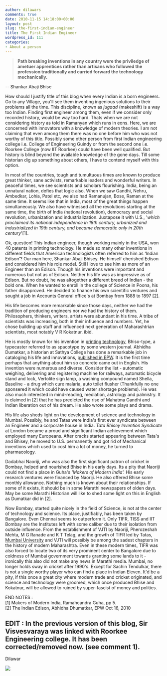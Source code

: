 ```yaml
---
author: dilawars
comments: true
date: 2010-11-15 14:18:00+00:00
layout: post
slug: the-first-indian-engineer
title: The First Indian Engineer
wordpress_id: 111
categories:
- About a person
---
```


> **Path breaking inventions in any country were the priviledge of ametuer apprentices rather than artisans who followed the profession traditionally and carried forward the technology mechanically.**

-- Shankar Abaji Bhise

  
How should I justify title of this blog when every Indian is a born engineers. Go to any Village, you'll see them inventing ingenious solutions to their problems all the time. This discipline, known as _jugaad_ (makeshift) is a way too Indian. Finding first engineer among them, even if we consider only recorded history, would be way too hard. Thats when we are not considering history as told in Ramanyan which runs in eons.  Here, we are concerned with innovators with a knowledge of modern theories. I am not claiming that even among them there was no one before him who was not worthy of this title. Possibly some other person from first Indian engineering college i.e. College of Engineering Guindy or from the second one i.e. Roorkee College (now IIT Roorkee) could have been well qualified. But history is blind beyond the available knowledge of the gone days. Till some historian dig up something about others, I have to contend myself with this option.  
  
In most of the countries, tough and tumultuous times are known to produce great thinker, sane activists, remarkable leaders and wonderful writers. In peaceful times, we see scientists and scholars flourishing. India, being an unnatural nation, defies that logic also. When we saw Gandhi, Nehru, Ambedkar, Lohia, Patel etc, we also had Ramanujan, Bose, Raman at the same time. It seems like that in India, most of the great things happen simultaneously. We also have witnessed all the revolutions starting at the same time, the birth of India (national revolution), democracy and social revolution, urbanization and industrialization. Juxtapose it with U.S., '_which proclaimed its national independence in 18th century, urbanized and industrialized in 19th century, and became democratic only in 20th century_'[1].  
  
Ok, question! This Indian engineer, though working mainly in the USA, won 40 patents in printing technology. He made so many other inventions in different fields that American technologists often referred to him as ‘Indian Edison’? Our man here, Shankar Abaji Bhisey. He himself cherished Edison and considered him his role model. Still I love to see him as more of an Engineer than an Edison. Though his inventions were important and numerous but not as of Edison. Neither his life was as impressive as of Edison. But no doubt, he was altogether a different breed of Indian - the bold one. When he wanted to enroll in the college of Science in Poona, his father disapproved. He decided to finance his own scientific ventures and sought a job in Accounts General office's at Bombay from 1888 to 1897 [2].   
  
His life becomes more remarkable since those days, neither we had the tradition of producing engineers nor we had the history of them. Philosophers, thinkers, writers, artists were abundant in his time. A tribe of scientists was increasing, both in their influence and numbers. Yet, he chose building up stuff and influenced next generation of Maharashtrian scientists, most notably V R Kokatnur. ibid.  
  
  
He is mostly known for his invention in [printing technology](http://www.prideofindia.net/sc1.html), Bhiso-type, a typecaster referred to as spacotype by some western journal. Abhidha Dumatkar, a historian at Sathya College has done a remarkable job in cataloging his life and innovations, [published in EPW](http://beta.epw.in/newsItem/comment/188891/). It is the first time perhaps that anything about him so concrete came out in English. His invention were numerous and diverse. Consider the list - automatic weighing, delivering and registering machine for railways, automatic bicycle stand and lock, Vertolite sign lamp, a washing compound named Shella, Baseline - a drug which cure malaria, auto toilet flusher (Thankfully no one sponsered it which could have caused water shortage problems). He was also much interested in mind-reading, mediation, astrology and palmistry. It is claimed in [2] that he has predicted the rise of Mahatma Gandhi and Indian liberation out of his dream. He also wrote some plays and drama.  
  
His life also sheds light on the development of science and technology in Mumbai. Possibly, he and Tatas were India's first ever syndicate between an Engineer and a corporate house in India. _Tata Bhisey Invention Syndicate_ at London became a proud and significant Indian achievement which employed many Europeans. After cracks started appearing between Tata's and Bhisey, he moved to U.S. permanently and got rid of Mechanical inventions which used to cost him a lot of money, he turned to pharmacology.  
  
Dadabhai Naoriji, who was also the first significant patron of cricket in Bombay, helped and nourished Bhise in his early days. Its a pity that Naoriji could not find a place in Guha's _'Makers of Modern India'._ His early research ventures were financed by Naoriji. He also offered Bhise some monthly allowance. Nothing much is known about their relationships. If some of it exists, it should be in some Marathi newspapers of olden days. May be some Marathi Historian will like to shed some light on this in English as Dumatkar did in [2].   
  
Now Bombay, started quite nicely in the field of Science, is not at the center of technology and science. Its place, justifiably, has been taken by Bangalore. Even Chennai seems to outperform it. Only TIFR, TISS and IIT Bombay are the Institutes left with some caliber due to their isolation from outside influence. From the establishment of VJTI by Naoriji, Pherozeshah Mehta, M G Ranade and K T Telag, and the growth of TIFR led by Tatas, [Mumbai University](http://frontline.in/stories/20101119272303300.htm) and VJTI will possibly be among the sadest chapters in the history of modern Maharashtra. Even in these modern times, TIFR was also forced to locate two of its very prominent center to Bangalore due to coldness of Mumbai government towards granting some lands to it - ironically this also did not make any news in Marathi media. Mumbai, no longer holds sway in cricket after 1990's. Except for Sachin Tendulkar, there is not a single worthy player who can find a place in Indian Eleven. It'd be a pity, if this once a great city where modern trade and cricket originated, and science and technology were groomed, which once produced Bhise and Kokatnur, will be allowed to ruined by super-fascist of money and politics.  
  
END NOTES :  
[1] Makers of Modern India, Ramahcandra Guha, pp 5.  
[2] The Indian Edison, Abhidha Dhumatkar, EPW Oct 16, 2010   
  
EDIT : In the previous version of this blog, Sir Visvesvaraya was linked with Roorkee Engineering college. It has been corrected/removed now. (see comment 1).  
--  
Dilawar

![](https://blogger.googleusercontent.com/tracker/3794193585985230867-5899285871879313350?l=dilawarsays.blogspot.com)
